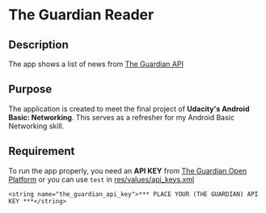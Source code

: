 # The Guardian Reader

## Description
The app shows a list of news from [The Guardian API](http://open-platform.theguardian.com/)

## Purpose
The application is created to meet the final project of **Udacity's Android Basic: Networking**. This serves as a refresher for my Android Basic Networking skill.

## Requirement
To run the app properly, you need an **API KEY** from [The Guardian Open Platform](http://open-platform.theguardian.com/access/) or you can use `test` in [res/values/api_keys.xml](https://github.com/jzarsuelo/TheGuardianReader/blob/master/app/src/main/res/values/api_keys.xml)

`<string name="the_guardian_api_key">*** PLACE YOUR (THE GUARDIAN) API KEY ***</string>`
